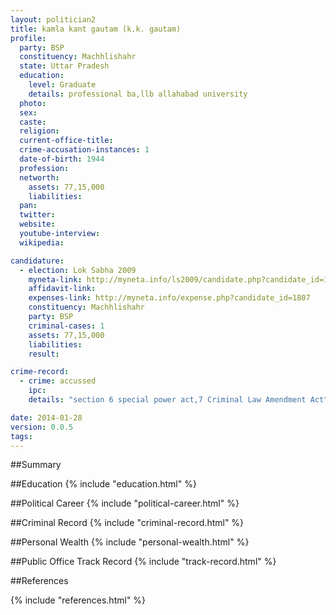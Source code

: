```yaml
---
layout: politician2
title: kamla kant gautam (k.k. gautam)
profile: 
  party: BSP
  constituency: Machhlishahr
  state: Uttar Pradesh
  education: 
    level: Graduate
    details: professional ba,llb allahabad university
  photo: 
  sex: 
  caste: 
  religion: 
  current-office-title: 
  crime-accusation-instances: 1
  date-of-birth: 1944
  profession: 
  networth: 
    assets: 77,15,000
    liabilities: 
  pan: 
  twitter: 
  website: 
  youtube-interview: 
  wikipedia: 

candidature: 
  - election: Lok Sabha 2009
    myneta-link: http://myneta.info/ls2009/candidate.php?candidate_id=1807
    affidavit-link: 
    expenses-link: http://myneta.info/expense.php?candidate_id=1807
    constituency: Machhlishahr 
    party: BSP
    criminal-cases: 1
    assets: 77,15,000
    liabilities: 
    result:  

crime-record: 
  - crime: accussed
    ipc: 
    details: "section 6 special power act,7 Criminal Law Amendment Act" 

date: 2014-01-28
version: 0.0.5
tags: 
---
```

##Summary


##Education
{% include "education.html" %}


##Political Career
{% include "political-career.html" %}


##Criminal Record
{% include "criminal-record.html" %}


##Personal Wealth
{% include "personal-wealth.html" %}


##Public Office Track Record
{% include "track-record.html" %}


##References


{% include "references.html" %}